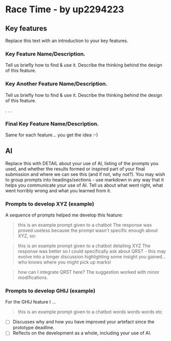 # Race Time - by up2294223

## Key features

Replace this text with an introduction to your key features.

### Key Feature Name/Description.

Tell us briefly how to find & use it.
Describe the thinking behind the design of this feature.

### Key Another Feature Name/Description.

Tell us briefly how to find & use it.
Describe the thinking behind the design of this feature.

.
.
.

### Final Key Feature Name/Description.

Same for each feature… you get the idea :-)

## AI

Replace this with DETAIL about your use of AI, listing of the prompts you used, and whether the results formed or inspired part of your final submission and where we can see this (and if not, why not?). You may wish to group prompts into headings/sections - use markdown in any way that it helps you communicate your use of AI. Tell us about what went right, what went horribly wrong and what you learned from it.

### Prompts to develop XYZ (example)

A sequence of prompts helped me develop this feature:

> this is an example prompt given to a chatbot
> The response was proved useless because the prompt wasn't specific enough about XYZ, so:

> this is an example prompt given to a chatbot detailing XYZ
> The response was better so I could specifically ask about QRST - this may evolve into a longer discussion highlighting some insight you gained… who knows where you might pick up marks!

> how can I integrate QRST here?
> The suggestion worked with minor modifications.

### Prompts to develop GHIJ (example)

For the GHIJ feature I ...

> this is an example prompt given to a chatbot
> words words words etc

- [ ] Discusses why and how you have improved your artefact since the prototype deadline.
- [ ] Reflects on the development as a whole, including your use of AI.
